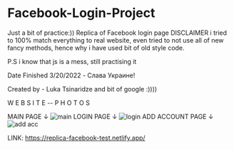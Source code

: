 # Facebook-Login-Project

Just a bit of practice:))
Replica of Facebook login page
DISCLAIMER
i tried to 100% match everything to real website, even tried to not use all of new fancy methods,
hence why i have used bit of old style code.

P.S i know that js is a mess, still practising it

Date Finished 3/20/2022 - Слава Украине!

Created by - Luka Tsinaridze and bit of google :))))

W E B S I T E -- P H O T O S

MAIN PAGE ↓
![main](https://user-images.githubusercontent.com/100978682/164460456-2f5d171c-2fc7-41db-a9a5-faacb0264e8d.jpeg)
LOGIN PAGE ↓
![login](https://user-images.githubusercontent.com/100978682/164460522-27a264f0-ea30-47d1-8dc8-c79da8327fbf.jpeg)
ADD ACCOUNT PAGE ↓
![add acc](https://user-images.githubusercontent.com/100978682/164460574-d104b47a-2b82-4813-ae7e-7ccc6565f4f5.jpg)

LINK: https://replica-facebook-test.netlify.app/
